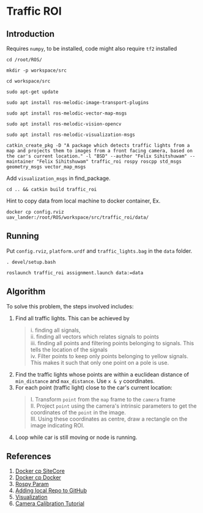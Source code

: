# Traffic ROI
## Introduction
Requires `numpy`,  to be installed, code might also require `tf2` installed

```
cd /root/ROS/
```

```
mkdir -p workspace/src
```

```
cd workspace/src
```

```
sudo apt-get update
```

```
sudo apt install ros-melodic-image-transport-plugins
```

```
sudo apt install ros-melodic-vector-map-msgs
```

```
sudo apt install ros-melodic-vision-opencv
```
```
sudo apt install ros-melodic-visualization-msgs
```

```
catkin_create_pkg -D "A package which detects traffic lights from a map and projects them to images from a front facing camera, based on the car's current location." -l "BSD" --author "Felix Sihitshuwam" --maintainer "Felix Sihitshuwam" traffic_roi rospy roscpp std_msgs geometry_msgs vector_map_msgs
```
Add `visualization_msgs` in find_package.
```
cd .. && catkin build traffic_roi
```

Hint to copy data from local machine to docker container, Ex.
```
docker cp config.rviz uav_lander:/root/ROS/workspace/src/traffic_roi/data/
```

## Running
Put `config.rviz`, `platform.urdf` and `traffic_lights.bag` in the `data` folder.

```
. devel/setup.bash 
```
```
roslaunch traffic_roi assignment.launch data:=data
```

## Algorithm
To solve this problem, the steps involved includes:
1. Find all traffic lights. This can be achieved by 
    > i. finding all signals, \
    > ii. finding all vectors which relates signals to points \
    > iii. finding all points and filtering points belonging to signals. This tells the location of the signals \
    > iv. Filter points to keep only points belonging to yellow signals. This makes it such that only one point on a pole is use.
2. Find the traffic lights whose points are within a euclidean distance of `min_distance` and `max_distance`. Use `x & y` coordinates. 
3. For each point (traffic light) close to the car's current location:
    > I.   Transform `point` from the `map` frame to the `camera` frame \
    > II.  Project `point` using the camera's intrinsic parameters to get the coordinates of the `point` in the image. \
    > III. Using these coordinates as centre, draw a rectangle on the image indicating ROI.
4. Loop while car is still moving or node is running.

## References
1. [Docker cp SiteCore](https://support.sitecore.com/kb?id=kb_article_view&sysparm_article=KB0383441)
2. [Docker cp Docker](https://docs.docker.com/engine/reference/commandline/cp/)
3. [Rospy Param](http://wiki.ros.org/rospy/Overview/Parameter%20Server)
4. [Adding local Repo to GitHub](https://docs.github.com/en/migrations/importing-source-code/using-the-command-line-to-import-source-code/adding-locally-hosted-code-to-github)
5. [Visualization](http://wiki.ros.org/rviz/Tutorials/Markers%3A%20Basic%20Shapes)
6. [Camera Calibration Tutorial](https://towardsdatascience.com/image-formation-and-pinhole-model-of-the-camera-53872ee4ee92)